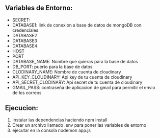 ## Variables de Entorno:

- SECRET:
- DATABASE1: link de conexion a base de datos de mongoDB con credenciales
 - DATABASE2
- DATABASE3
- DATABASE4
- HOST
- PORT
- DATABASE_NAME: Nombre que quieras para la base de datos
- DB_PORT: puerto para la base de datos
- CLODINARY_NAME: Nombre de cuenta de cloudinary
- API_KEY_CLOUDINARY: Api key de tu cuenta de cloudinary
- API_SECRET_CLODINARY: Api secret de tu cuenta de cloudinary
- GMAIL_PASS: contraseña de aplicacion de gmail para permitir el envio de los correos


## Ejecucion:
1. Instalar las dependencias haciendo npm install
1. Crear un archivo llamado .env para poner las variables de entorno
1. ejecutar en la consola nodemon app.js
